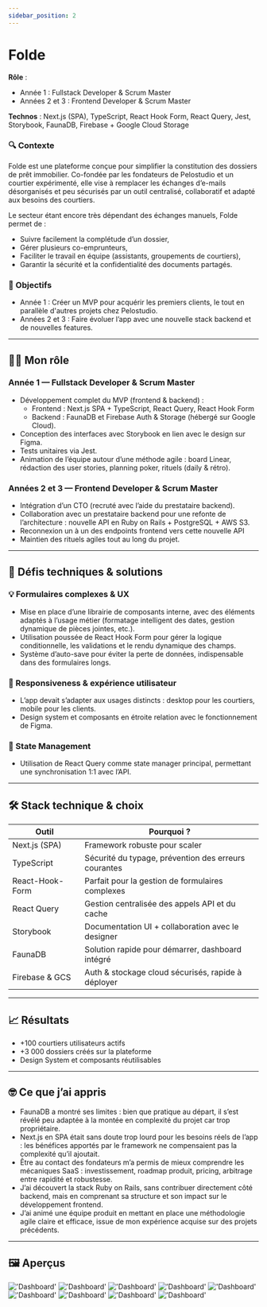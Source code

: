 ```yaml
---
sidebar_position: 2
---
```


# Folde

**Rôle** :

- Année 1 : Fullstack Developer & Scrum Master
- Années 2 et 3 : Frontend Developer & Scrum Master

**Technos** : Next.js (SPA), TypeScript, React Hook Form, React Query, Jest, Storybook, FaunaDB, Firebase + Google Cloud Storage

### 🔍 Contexte

Folde est une plateforme conçue pour simplifier la constitution des dossiers de prêt immobilier. Co-fondée par les fondateurs de Pelostudio et un courtier expérimenté, elle vise à remplacer les échanges d’e-mails désorganisés et peu sécurisés par un outil centralisé, collaboratif et adapté aux besoins des courtiers.

Le secteur étant encore très dépendant des échanges manuels, Folde permet de :

- Suivre facilement la complétude d’un dossier,
- Gérer plusieurs co-emprunteurs,
- Faciliter le travail en équipe (assistants, groupements de courtiers),
- Garantir la sécurité et la confidentialité des documents partagés.

### 🎯 Objectifs

- Année 1 : Créer un MVP pour acquérir les premiers clients, le tout en parallèle d'autres projets chez Pelostudio.
- Années 2 et 3 : Faire évoluer l’app avec une nouvelle stack backend et de nouvelles features.

---

## 👨‍💻 Mon rôle

### Année 1 — Fullstack Developer & Scrum Master

- Développement complet du MVP (frontend & backend) :
  - Frontend : Next.js SPA + TypeScript, React Query, React Hook Form
  - Backend : FaunaDB et Firebase Auth & Storage (hébergé sur Google Cloud).
- Conception des interfaces avec Storybook en lien avec le design sur Figma.
- Tests unitaires via Jest.
- Animation de l’équipe autour d’une méthode agile : board Linear, rédaction des user stories, planning poker, rituels (daily & rétro).

### Années 2 et 3 — Frontend Developer & Scrum Master

- Intégration d’un CTO (recruté avec l’aide du prestataire backend).
- Collaboration avec un prestataire backend pour une refonte de l’architecture : nouvelle API en Ruby on Rails + PostgreSQL + AWS S3.
- Reconnexion un à un des endpoints frontend vers cette nouvelle API
- Maintien des rituels agiles tout au long du projet.

---

## 🧩 Défis techniques & solutions

### 💡 Formulaires complexes & UX

- Mise en place d’une librairie de composants interne, avec des éléments adaptés à l’usage métier (formatage intelligent des dates, gestion dynamique de pièces jointes, etc.).
- Utilisation poussée de React Hook Form pour gérer la logique conditionnelle, les validations et le rendu dynamique des champs.
- Système d’auto-save pour éviter la perte de données, indispensable dans des formulaires longs.

### 📲 Responsiveness & expérience utilisateur

- L’app devait s’adapter aux usages distincts : desktop pour les courtiers, mobile pour les clients.
- Design system et composants en étroite relation avec le fonctionnement de Figma.

### 🔀 State Management

- Utilisation de React Query comme state manager principal, permettant une synchronisation 1:1 avec l’API.

---

## 🛠️ Stack technique & choix

| Outil           | Pourquoi ?                                           |
| --------------- | ---------------------------------------------------- |
| Next.js (SPA)   | Framework robuste pour scaler                        |
| TypeScript      | Sécurité du typage, prévention des erreurs courantes |
| React-Hook-Form | Parfait pour la gestion de formulaires complexes     |
| React Query     | Gestion centralisée des appels API et du cache       |
| Storybook       | Documentation UI + collaboration avec le designer    |
| FaunaDB         | Solution rapide pour démarrer, dashboard intégré     |
| Firebase & GCS  | Auth & stockage cloud sécurisés, rapide à déployer   |

---

## 📈 Résultats

- +100 courtiers utilisateurs actifs
- +3 000 dossiers créés sur la plateforme
- Design System et composants réutilisables

---

## 🤓 Ce que j’ai appris

- FaunaDB a montré ses limites : bien que pratique au départ, il s’est révélé peu adaptée à la montée en complexité du projet car trop propriétaire.
- Next.js en SPA était sans doute trop lourd pour les besoins réels de l’app : les bénéfices apportés par le framework ne compensaient pas la complexité qu’il ajoutait.
- Être au contact des fondateurs m’a permis de mieux comprendre les mécaniques SaaS : investissement, roadmap produit, pricing, arbitrage entre rapidité et robustesse.
- J’ai découvert la stack Ruby on Rails, sans contribuer directement côté backend, mais en comprenant sa structure et son impact sur le développement frontend.
- J’ai animé une équipe produit en mettant en place une méthodologie agile claire et efficace, issue de mon expérience acquise sur des projets précédents.

---

## 🖼️ Aperçus

!['Dashboard'](./Folde_01.png)
!['Dashboard'](./Folde_02.png)
!['Dashboard'](./Folde_03.png)
!['Dashboard'](./Folde_04.png)
!['Dashboard'](./Folde_05.png)
!['Dashboard'](./Folde_06.png)
!['Dashboard'](./Folde_07.png)
!['Dashboard'](./Folde_08.png)
!['Dashboard'](./Folde_09.png)

